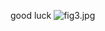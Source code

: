 good luck
![fig3.jpg](..%2F..%2Fpaper%2Fdoc%2Fsubmit%2Fels-cas-templates%2Fels-cas-templates%2Fpic%2Ffig3.jpg)